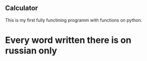 ## Calculator
This is my first fully functining programm with functions on python.
# Every word written there is on russian only
